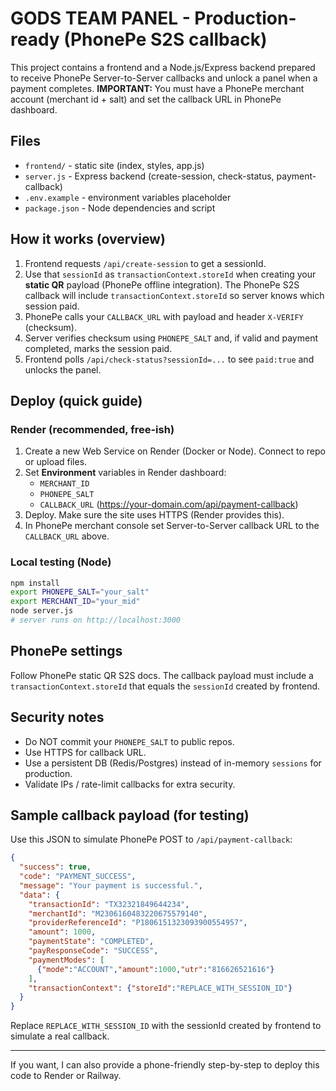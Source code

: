 
# GODS TEAM PANEL - Production-ready (PhonePe S2S callback)

This project contains a frontend and a Node.js/Express backend prepared to receive PhonePe Server-to-Server callbacks and unlock a panel when a payment completes.
**IMPORTANT:** You must have a PhonePe merchant account (merchant id + salt) and set the callback URL in PhonePe dashboard.

## Files
- `frontend/` - static site (index, styles, app.js)
- `server.js` - Express backend (create-session, check-status, payment-callback)
- `.env.example` - environment variables placeholder
- `package.json` - Node dependencies and script

## How it works (overview)
1. Frontend requests `/api/create-session` to get a sessionId.
2. Use that `sessionId` as `transactionContext.storeId` when creating your **static QR** payload (PhonePe offline integration). The PhonePe S2S callback will include `transactionContext.storeId` so server knows which session paid.
3. PhonePe calls your `CALLBACK_URL` with payload and header `X-VERIFY` (checksum).
4. Server verifies checksum using `PHONEPE_SALT` and, if valid and payment completed, marks the session paid.
5. Frontend polls `/api/check-status?sessionId=...` to see `paid:true` and unlocks the panel.

## Deploy (quick guide)
### Render (recommended, free-ish)
1. Create a new Web Service on Render (Docker or Node). Connect to repo or upload files.
2. Set **Environment** variables in Render dashboard:
   - `MERCHANT_ID`
   - `PHONEPE_SALT`
   - `CALLBACK_URL` (https://your-domain.com/api/payment-callback)
3. Deploy. Make sure the site uses HTTPS (Render provides this).
4. In PhonePe merchant console set Server-to-Server callback URL to the `CALLBACK_URL` above.

### Local testing (Node)
```bash
npm install
export PHONEPE_SALT="your_salt"
export MERCHANT_ID="your_mid"
node server.js
# server runs on http://localhost:3000
```

## PhonePe settings
Follow PhonePe static QR S2S docs. The callback payload must include a `transactionContext.storeId` that equals the `sessionId` created by frontend.

## Security notes
- Do NOT commit your `PHONEPE_SALT` to public repos.
- Use HTTPS for callback URL.
- Use a persistent DB (Redis/Postgres) instead of in-memory `sessions` for production.
- Validate IPs / rate-limit callbacks for extra security.

## Sample callback payload (for testing)
Use this JSON to simulate PhonePe POST to `/api/payment-callback`:
```json
{
  "success": true,
  "code": "PAYMENT_SUCCESS",
  "message": "Your payment is successful.",
  "data": {
    "transactionId": "TX32321849644234",
    "merchantId": "M2306160483220675579140",
    "providerReferenceId": "P1806151323093900554957",
    "amount": 1000,
    "paymentState": "COMPLETED",
    "payResponseCode": "SUCCESS",
    "paymentModes": [
      {"mode":"ACCOUNT","amount":1000,"utr":"816626521616"}
    ],
    "transactionContext": {"storeId":"REPLACE_WITH_SESSION_ID"}
  }
}
```

Replace `REPLACE_WITH_SESSION_ID` with the sessionId created by frontend to simulate a real callback.

---
If you want, I can also provide a phone-friendly step-by-step to deploy this code to Render or Railway. 
